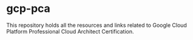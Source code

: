 # gcp-pca
This repository holds all the resources and links related to Google Cloud Platform Professional Cloud Architect Certification.

